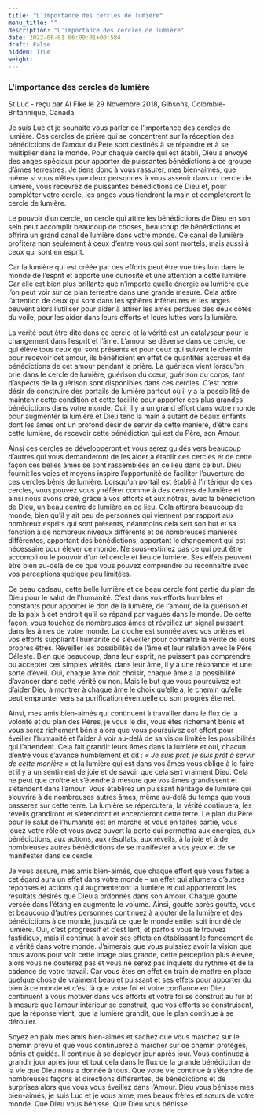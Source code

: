 ```yaml
---
title: "L'importance des cercles de lumière"
menu_title: ""
description: "L'importance des cercles de lumière"
date: 2022-06-01 06:00:01+00:584
draft: False
hidden: True
weight:
---
```

### L'importance des cercles de lumière

St Luc - reçu par Al Fike le 29 Novembre 2018, Gibsons, Colombie-Britannique, Canada

Je suis Luc et je souhaite vous parler de l’importance des cercles de lumière. Ces cercles de prière qui se concentrent sur la réception des bénédictions de l’amour du Père sont destinés à se répandre et à se multiplier dans le monde. Pour chaque cercle qui est établi, Dieu a envoyé des anges spéciaux pour apporter de puissantes bénédictions à ce groupe d’âmes terrestres. Je tiens donc à vous rassurer, mes bien-aimés, que même si vous n’êtes que deux personnes à vous asseoir dans un cercle de lumière, vous recevrez de puissantes bénédictions de Dieu et, pour compléter votre cercle, les anges vous tiendront la main et compléteront le cercle de lumière.

Le pouvoir d’un cercle, un cercle qui attire les bénédictions de Dieu en son sein peut accomplir beaucoup de choses, beaucoup de bénédictions et offrira un grand canal de lumière dans votre monde. Ce canal de lumière profitera non seulement à ceux d’entre vous qui sont mortels, mais aussi à ceux qui sont en esprit.

Car la lumière qui est créée par ces efforts peut être vue très loin dans le monde de l’esprit et apporte une curiosité et une attention à cette lumière. Car elle est bien plus brillante que n’importe quelle énergie ou lumière que l’on peut voir sur ce plan terrestre dans une grande mesure. Cela attire l’attention de ceux qui sont dans les sphères inférieures et les anges peuvent alors l’utiliser pour aider à attirer les âmes perdues des deux côtés du voile, pour les aider dans leurs efforts et leurs luttes vers la lumière.

La vérité peut être dite dans ce cercle et la vérité est un catalyseur pour le changement dans l’esprit et l’âme. L’amour se déverse dans ce cercle, ce qui élève tous ceux qui sont présents et pour ceux qui suivent le chemin pour recevoir cet amour, ils bénéficient en effet de quantités accrues et de bénédictions de cet amour pendant la prière. La guérison vient lorsqu’on prie dans le cercle de lumière, guérison du cœur, guérison du corps, tant d’aspects de la guérison sont disponibles dans ces cercles. C’est notre désir de construire des portails de lumière partout où il y a la possibilité de maintenir cette condition et cette facilité pour apporter ces plus grandes bénédictions dans votre monde. Oui, il y a un grand effort dans votre monde pour augmenter la lumière et Dieu tend la main à autant de beaux enfants dont les âmes ont un profond désir de servir de cette manière, d’être dans cette lumière, de recevoir cette bénédiction qui est du Père, son Amour.

Ainsi ces cercles se développeront et vous serez guidés vers beaucoup d’autres qui vous demanderont de les aider à établir ces cercles et de cette façon ces belles âmes se sont rassemblées en ce lieu dans ce but. Dieu fournit les voies et moyens inspire l’opportunité de faciliter l’ouverture de ces cercles bénis de lumière. Lorsqu’un portail est établi à l’intérieur de ces cercles, vous pouvez vous y référer comme à des centres de lumière et ainsi nous avons créé, grâce à vos efforts et aux nôtres, avec la bénédiction de Dieu, un beau centre de lumière en ce lieu. Cela attirera beaucoup de monde, bien qu’il y ait peu de personnes qui viennent par rapport aux nombreux esprits qui sont présents, néanmoins cela sert son but et sa fonction à de nombreux niveaux différents et de nombreuses manières différentes, apportant des bénédictions, apportant le changement qui est nécessaire pour élever ce monde. Ne sous-estimez pas ce qui peut être accompli ou le pouvoir d’un tel cercle et lieu de lumière. Ses effets peuvent être bien au-delà de ce que vous pouvez comprendre ou reconnaître avec vos perceptions quelque peu limitées.

Ce beau cadeau, cette belle lumière et ce beau cercle font partie du plan de Dieu pour le salut de l’humanité. C’est dans vos efforts humbles et constants pour apporter le don de la lumière, de l’amour, de la guérison et de la paix à cet endroit qu’il se répand par vagues dans le monde. De cette façon, vous touchez de nombreuses âmes et réveillez un signal puissant dans les âmes de votre monde. La cloche est sonnée avec vos prières et vos efforts suppliant l’humanité de s’éveiller pour connaître la vérité de leurs propres êtres. Réveiller les possibilités de l’âme et leur relation avec le Père Céleste. Bien que beaucoup, dans leur esprit, ne puissent pas comprendre ou accepter ces simples vérités, dans leur âme, il y a une résonance et une sorte d’éveil. Oui, chaque âme doit choisir, chaque âme a la possibilité d’avancer dans cette vérité ou non. Mais le but que vous poursuivez est d’aider Dieu à montrer à chaque âme le choix qu’elle a, le chemin qu’elle peut emprunter vers sa purification éventuelle ou son progrès éternel.

Ainsi, mes amis bien-aimés qui continuent à travailler dans le flux de la volonté et du plan des Pères, je vous le dis, vous êtes richement bénis et vous serez richement bénis alors que vous poursuivez cet effort pour éveiller l’humanité et l’aider à voir au-delà de sa vision limitée les possibilités qui l’attendent. Cela fait grandir leurs âmes dans la lumière et oui, chacun d’entre vous s’avance humblement et dit :  *« Je suis prêt, je suis prêt à servir de cette manière »* et la lumière qui est dans vos âmes vous oblige à le faire et il y a un sentiment de joie et de savoir que cela sert vraiment Dieu. Cela ne peut que croître et s’étendre à mesure que vos âmes grandissent et s’étendent dans l’amour. Vous établirez un puissant héritage de lumière qui s’ouvrira à de nombreuses autres âmes, même au-delà du temps que vous passerez sur cette terre. La lumière se répercutera, la vérité continuera, les réveils grandiront et s’étendront et encercleront cette terre. Le plan du Père pour le salut de l’humanité est en marche et vous en faites partie, vous jouez votre rôle et vous avez ouvert la porte qui permettra aux énergies, aux bénédictions, aux actions, aux résultats, aux réveils, à la joie et à de nombreuses autres bénédictions de se manifester à vos yeux et de se manifester dans ce cercle.

Je vous assure, mes amis bien-aimés, que chaque effort que vous faites à cet égard aura un effet dans votre monde – un effet qui allumera d’autres réponses et actions qui augmenteront la lumière et qui apporteront les résultats désirés que Dieu a ordonnés dans son Amour. Chaque goutte versée dans l’étang en augmente le volume. Ainsi, goutte après goutte, vous et beaucoup d’autres personnes continuez à ajouter de la lumière et des bénédictions à ce monde, jusqu’à ce que le monde entier soit inondé de lumière. Oui, c’est progressif et c’est lent, et parfois vous le trouvez fastidieux, mais il continue à avoir ses effets en établissant le fondement de la vérité dans votre monde. J’aimerais que vous puissiez avoir la vision que nous avons pour voir cette image plus grande, cette perception plus élevée, alors vous ne douterez pas et vous ne serez pas inquiets du rythme et de la cadence de votre travail. Car vous êtes en effet en train de mettre en place quelque chose de vraiment beau et puissant et ses effets pour apporter du bien à ce monde et c’est là que votre foi et votre confiance en Dieu continuent à vous motiver dans vos efforts et votre foi se construit au fur et à mesure que l’amour intérieur se construit, que vos efforts se construisent, que la réponse vient, que la lumière grandit, que le plan continue à se dérouler.

Soyez en paix mes amis bien-aimés et sachez que vous marchez sur le chemin prévu et que vous continuerez à marcher sur ce chemin protégés, bénis et guidés. Il continue à se déployer jour après jour. Vous continuez à grandir jour après jour et tout cela dans le flux de la grande bénédiction de la vie que Dieu nous a donnée à tous. Que votre vie continue à s’étendre de nombreuses façons et directions différentes, de bénédictions et de surprises alors que vous vous éveillez dans l’Amour. Dieu vous bénisse mes bien-aimés, je suis Luc et je vous aime, mes beaux frères et sœurs de votre monde. Que Dieu vous bénisse. Que Dieu vous bénisse.



